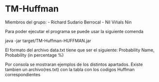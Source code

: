# TM-Huffman
Miembros del grupo:
    - Richard Sudario Berrocal
    - Nil Viñals Nin

Para poder ejecutar el programa se puede usar la siguiente comenda

java -jar target/TM-Huffman-HUFFMAN.jar

El formato del archivo data.txt tiene que ser el siguiente:
Probability Name, Probability (in percentage %)

Por consola se mostraran ejemplos de los distintos apartados.
Existe tambien un archivo(res.txt) con la tabla con los codigos Huffman correspondientes

